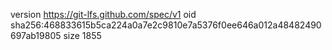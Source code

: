 version https://git-lfs.github.com/spec/v1
oid sha256:468833615b5ca224a0a7e2c9810e7a5376f0ee646a012a48482490697ab19805
size 1855

